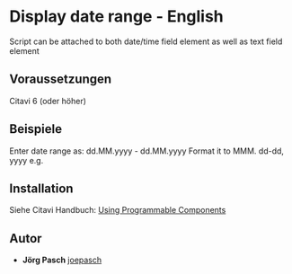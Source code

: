 # Display date range - English

Script can be attached to both date/time field element as well as text field element

## Voraussetzungen
Citavi 6 (oder höher)

## Beispiele
Enter date range as: dd.MM.yyyy - dd.MM.yyyy
Format it to MMM. dd-dd, yyyy e.g.

## Installation
Siehe Citavi Handbuch: [Using Programmable Components](https://www.citavi.com/programmable_components)

## Autor

* **Jörg Pasch** [joepasch](https://github.com/joepasch)

